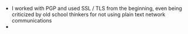 - I worked with PGP and used SSL / TLS from the beginning, even being criticized by old school thinkers for not using plain text network communications
-